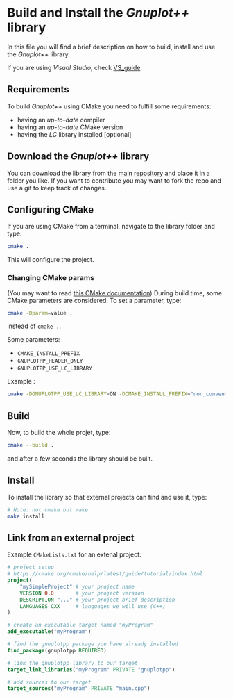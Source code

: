 <!-- LC_NOTICE_BEGIN
===============================================================================
|                        Copyright (C) 2021 Luca Ciucci                       |
|-----------------------------------------------------------------------------|
| Important notices:                                                          |
|  - This work is distributed under the MIT license, feel free to use this    |
|   work as you wish.                                                         |
|  - Read the license file for further info.                                  |
| Written by Luca Ciucci <luca.ciucci99@gmail.com>, 2021                      |
===============================================================================
LC_NOTICE_END -->

# Build and Install the *Gnuplot++* library

In this file you will find a brief description on how to build, install and use the *Gnuplot++* library.

If you are using *Visual Studio*, check [VS_guide](VS_guide.md).

## Requirements

To build *Gnuplot++* using CMake you need to fulfill some requirements:
 - having an *up-to-date* compiler
 - having an *up-to-date* CMake version
 - having the *LC* library installed [optional]

## Download the *Gnuplot++* library

You can download the library from the [main repository](https://github.com/LucaCiucci/gnuplotpp) and place it in a folder you like. If you want to contribute you may want to fork the repo and use a git to keep track of changes.

## Configuring CMake

If you are using CMake from a terminal, navigate to the library folder and type:
```sh
cmake .
```
This will configure the project.

### Changing CMake params
(You may want to read [this CMake documentation](https://cmake.org/cmake/help/latest/manual/cmake.1.html))
During build time, some CMake parameters are considered. To set a parameter, type:
```sh
cmake -Dparam=value .
```
instead of `cmake .`.

Some parameters:
 - `CMAKE_INSTALL_PREFIX`
 - `GNUPLOTPP_HEADER_ONLY`
 - `GNUPLOTPP_USE_LC_LIBRARY`

Example :
```sh
cmake -DGNUPLOTPP_USE_LC_LIBRARY=ON -DCMAKE_INSTALL_PREFIX="non_conventional_install_dir" .
```

## Build
Now, to build the whole projet, type:
```sh
cmake --build .
```
and after a few seconds the library should be built.

## Install
To install the library so that external projects can find and use it, type:
```sh
# Note: not cmake but make
make install
```

## Link from an external project

Example `CMakeLists.txt` for an extenal project:
```cmake
# project setup
# https://cmake.org/cmake/help/latest/guide/tutorial/index.html
project(
    "mySimpleProject" # your project name
    VERSION 0.0       # your project version
    DESCRIPTION "..." # your project brief description
    LANGUAGES CXX     # languages we will use (C++)
)

# create an executable target named "myProgram"
add_executable("myProgram")

# find the gnuplotpp package you have already installed
find_package(gnuplotpp REQUIRED)

# link the gnuplotpp library to our target
target_link_libraries("myProgram" PRIVATE "gnuplotpp")

# add sources to our target
target_sources("myProgram" PRIVATE "main.cpp")
```